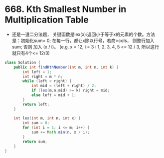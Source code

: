 # 668. Kth Smallest Number in Multiplication Table
- 还是一道二分法题， 关键函数是lex(x):返回小于等于x的元素的个数。方法是：初始化sum= 0; 在每一行，都让x除以行号，若商>cols， 则整行加入sum; 否则 加入 (x / i)。 (e.g. x = 12, i = 3 : 1, 2, 3, 4, 5 <= 12 / 3, 所以这行就只有4个<= 12/3)
```java
class Solution {
    public int findKthNumber(int m, int n, int k) {
        int left = 1;
        int right = m * n;
        while (left < right) {
            int mid = (left + right) / 2;
            if (lex(m,n,mid) >= k) right = mid;
            else left = mid + 1;
        }
        return left;
    }
    
    int lex(int m, int n, int x) {
        int sum = 0;
        for (int i = 1; i <= m; i++) {
            sum += Math.min(n, x / i);
        }
        return sum;
    }
}
```